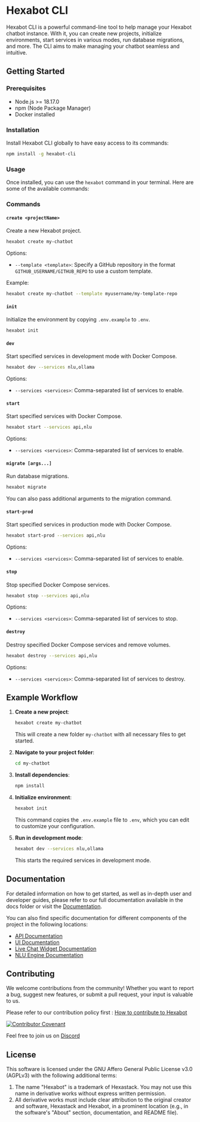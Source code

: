 # Hexabot CLI

Hexabot CLI is a powerful command-line tool to help manage your Hexabot chatbot instance. With it, you can create new projects, initialize environments, start services in various modes, run database migrations, and more. The CLI aims to make managing your chatbot seamless and intuitive.

## Getting Started

### Prerequisites

- Node.js >= 18.17.0
- npm (Node Package Manager)
- Docker installed

### Installation

Install Hexabot CLI globally to have easy access to its commands:

```sh
npm install -g hexabot-cli
```

### Usage

Once installed, you can use the `hexabot` command in your terminal. Here are some of the available commands:

### Commands

#### `create <projectName>`

Create a new Hexabot project.

```sh
hexabot create my-chatbot
```

Options:

- `--template <template>`: Specify a GitHub repository in the format `GITHUB_USERNAME/GITHUB_REPO` to use a custom template.

Example:

```sh
hexabot create my-chatbot --template myusername/my-template-repo
```

#### `init`

Initialize the environment by copying `.env.example` to `.env`.

```sh
hexabot init
```

#### `dev`

Start specified services in development mode with Docker Compose.

```sh
hexabot dev --services nlu,ollama
```

Options:

- `--services <services>`: Comma-separated list of services to enable.


#### `start`

Start specified services with Docker Compose.

```sh
hexabot start --services api,nlu
```

Options:

- `--services <services>`: Comma-separated list of services to enable.


#### `migrate [args...]`

Run database migrations.

```sh
hexabot migrate
```

You can also pass additional arguments to the migration command.

#### `start-prod`

Start specified services in production mode with Docker Compose.

```sh
hexabot start-prod --services api,nlu
```

Options:

- `--services <services>`: Comma-separated list of services to enable.

#### `stop`

Stop specified Docker Compose services.

```sh
hexabot stop --services api,nlu
```

Options:

- `--services <services>`: Comma-separated list of services to stop.

#### `destroy`

Destroy specified Docker Compose services and remove volumes.

```sh
hexabot destroy --services api,nlu
```

Options:

- `--services <services>`: Comma-separated list of services to destroy.

## Example Workflow

1. **Create a new project**:

   ```sh
   hexabot create my-chatbot
   ```

   This will create a new folder `my-chatbot` with all necessary files to get started.

2. **Navigate to your project folder**:

   ```sh
   cd my-chatbot
   ```

3. **Install dependencies**:

   ```sh
   npm install
   ```

4. **Initialize environment**:

   ```sh
   hexabot init
   ```

   This command copies the `.env.example` file to `.env`, which you can edit to customize your configuration.

5. **Run in development mode**:

   ```sh
   hexabot dev --services nlu,ollama
   ```

   This starts the required services in development mode.

## Documentation

For detailed information on how to get started, as well as in-depth user and developer guides, please refer to our full documentation available in the docs folder or visit the [Documentation](https://docs.hexabot.ai).

You can also find specific documentation for different components of the project in the following locations:

- [API Documentation](api/README.md)
- [UI Documentation](frontend/README.md)
- [Live Chat Widget Documentation](widget/README.md)
- [NLU Engine Documentation](nlu/README.md)

## Contributing

We welcome contributions from the community! Whether you want to report a bug, suggest new features, or submit a pull request, your input is valuable to us.

Please refer to our contribution policy first : [How to contribute to Hexabot](./CONTRIBUTING.md)


[![Contributor Covenant](https://img.shields.io/badge/Contributor%20Covenant-2.1-4baaaa.svg)](./CODE_OF_CONDUCT.md)

Feel free to join us on [Discord](https://discord.gg/rNb9t2MFkG)

## License

This software is licensed under the GNU Affero General Public License v3.0 (AGPLv3) with the following additional terms:

1. The name "Hexabot" is a trademark of Hexastack. You may not use this name in derivative works without express written permission.
2. All derivative works must include clear attribution to the original creator and software, Hexastack and Hexabot, in a prominent location (e.g., in the software's "About" section, documentation, and README file).
